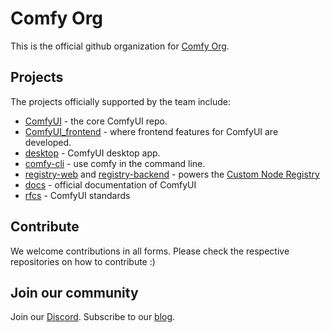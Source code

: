 # Comfy Org

This is the official github organization for [Comfy Org](https://comfy.org).

## Projects

The projects officially supported by the team include: 

- [ComfyUI](https://github.com/comfyanonymous/ComfyUI) - the core ComfyUI repo.
- [ComfyUI_frontend](https://github.com/Comfy-Org/ComfyUI_frontend) - where frontend features for ComfyUI are developed.
- [desktop](https://github.com/Comfy-Org/desktop) - ComfyUI desktop app.
- [comfy-cli](https://github.com/Comfy-Org/comfy-cli) - use comfy in the command line.
- [registry-web](https://github.com/Comfy-Org/registry-web) and [registry-backend](https://github.com/Comfy-Org/registry-backend) - powers the [Custom Node Registry](https://registry.comfy.org)
- [docs](https://github.com/Comfy-Org/docs) - official documentation of ComfyUI
- [rfcs](https://github.com/Comfy-Org/rfcs) - ComfyUI standards

## Contribute

We welcome contributions in all forms. Please check the respective repositories on how to contribute :) 

## Join our community

Join our [Discord](https://discord.gg/comfyorg). Subscribe to our [blog](https://blog.comfy.org).
